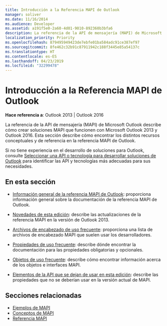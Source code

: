 ```yaml
---
title: Introducción a la Referencia MAPI de Outlook
manager: soliver
ms.date: 11/16/2014
ms.audience: Developer
ms.assetid: a191f5e0-2a60-4d01-9010-892360b3bfa6
description: La referencia de la API de mensajería (MAPI) de Microsoft Outlook describe cómo crear soluciones MAPI que funcionen con Microsoft Outlook 2013 y Outlook 2016.
localization_priority: Priority
ms.openlocfilehash: 879495949423de7ebfe01ba584adc91ce387ef97
ms.sourcegitcommit: 8fe462c32b91c87911942c188f3445e85a54137c
ms.translationtype: HT
ms.contentlocale: es-ES
ms.lasthandoff: 04/23/2019
ms.locfileid: "32299478"
---
```

# <a name="getting-started-with-the-outlook-mapi-reference"></a>Introducción a la Referencia MAPI de Outlook

**Hace referencia a**: Outlook 2013 | Outlook 2016 
  
La referencia de la API de mensajería (MAPI) de Microsoft Outlook describe cómo crear soluciones MAPI que funcionen con Microsoft Outlook 2013 y Outlook 2016. Esta sección describe cómo encontrar los distintos recursos conceptuales y de referencia en la referencia MAPI de Outlook.
  
Si no tiene experiencia en el desarrollo de soluciones para Outlook, consulte [Seleccionar una API o tecnología para desarrollar soluciones de Outlook](../selecting-an-api-or-technology-for-developing-solutions-for-outlook.md) para identificar las API y tecnologías más adecuadas para sus necesidades. 
  
## <a name="in-this-section"></a>En esta sección

- [Información general de la referencia MAPI de Outlook](outlook-mapi-reference-overview.md): proporciona información general sobre la documentación de la referencia MAPI de Outlook.
    
- [Novedades de esta edición](what-s-new-in-this-edition.md): describe las actualizaciones de la referencia MAPI en la versión de Outlook 2013.
    
- [Archivos de encabezado de uso frecuente](commonly-used-header-files.md): proporciona una lista de archivos de encabezado MAPI que suelen usar los desarrolladores.
    
- [Propiedades de uso frecuente](commonly-used-properties.md): describe dónde encontrar la documentación para las propiedades obligatorias y opcionales.
    
- [Objetos de uso frecuente](commonly-used-objects.md): describe cómo encontrar información acerca de los objetos e interfaces MAPI.
    
- [Elementos de la API que se dejan de usar en esta edición](api-elements-deprecated-in-this-edition.md): describe las propiedades que no se deberían usar en la versión actual de MAPI.
    
## <a name="related-sections"></a>Secciones relacionadas

- [Ejemplos de MAPI](mapi-samples.md) 
- [Conceptos de MAPI](mapi-concepts.md)
- [Referencia MAPI](mapi-reference.md)
  

